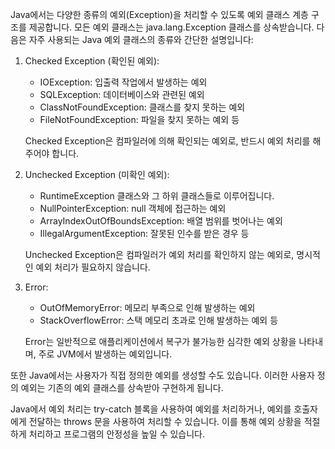 Java에서는 다양한 종류의 예외(Exception)을 처리할 수 있도록 예외 클래스 계층 구조를 제공합니다. 모든 예외 클래스는 java.lang.Exception 클래스를 상속받습니다. 다음은 자주 사용되는 Java 예외 클래스의 종류와 간단한 설명입니다:

1. Checked Exception (확인된 예외):
   - IOException: 입출력 작업에서 발생하는 예외
   - SQLException: 데이터베이스와 관련된 예외
   - ClassNotFoundException: 클래스를 찾지 못하는 예외
   - FileNotFoundException: 파일을 찾지 못하는 예외 등

   Checked Exception은 컴파일러에 의해 확인되는 예외로, 반드시 예외 처리를 해주어야 합니다.

2. Unchecked Exception (미확인 예외):
   - RuntimeException 클래스와 그 하위 클래스들로 이루어집니다.
   - NullPointerException: null 객체에 접근하는 예외
   - ArrayIndexOutOfBoundsException: 배열 범위를 벗어나는 예외
   - IllegalArgumentException: 잘못된 인수를 받은 경우 등

   Unchecked Exception은 컴파일러가 예외 처리를 확인하지 않는 예외로, 명시적인 예외 처리가 필요하지 않습니다.

3. Error:
   - OutOfMemoryError: 메모리 부족으로 인해 발생하는 예외
   - StackOverflowError: 스택 메모리 초과로 인해 발생하는 예외 등

   Error는 일반적으로 애플리케이션에서 복구가 불가능한 심각한 예외 상황을 나타내며, 주로 JVM에서 발생하는 예외입니다.

또한 Java에서는 사용자가 직접 정의한 예외를 생성할 수도 있습니다. 이러한 사용자 정의 예외는 기존의 예외 클래스를 상속받아 구현하게 됩니다.

Java에서 예외 처리는 try-catch 블록을 사용하여 예외를 처리하거나, 예외를 호출자에게 전달하는 throws 문을 사용하여 처리할 수 있습니다. 이를 통해 예외 상황을 적절하게 처리하고 프로그램의 안정성을 높일 수 있습니다.